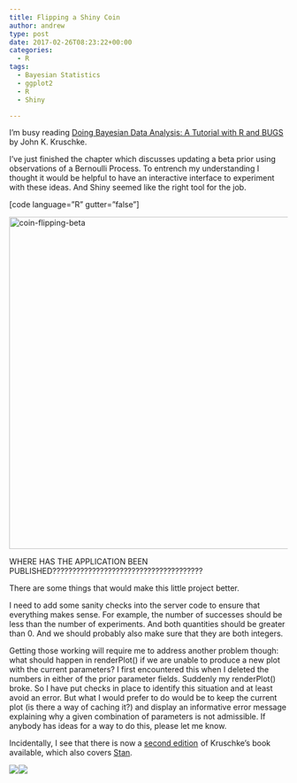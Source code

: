 ```yaml
---
title: Flipping a Shiny Coin
author: andrew
type: post
date: 2017-02-26T08:23:22+00:00
categories:
  - R
tags:
  - Bayesian Statistics
  - ggplot2
  - R
  - Shiny

---
```

I&#8217;m busy reading [Doing Bayesian Data Analysis: A Tutorial with R and BUGS][1] <img src="http://ir-na.amazon-adsystem.com/e/ir?t=exegetanalyt-20&#038;l=as2&#038;o=1&#038;a=0123814855" width="1" height="1" border="0" alt="" style="border:none !important; margin:0px !important;" />by John K. Kruschke.

I&#8217;ve just finished the chapter which discusses updating a beta prior using observations of a Bernoulli Process. To entrench my understanding I thought it would be helpful to have an interactive interface to experiment with these ideas. And Shiny seemed like the right tool for the job.

[code language=&#8221;R&#8221; gutter=&#8221;false&#8221;]
  


[<img src="http://162.243.184.248/wp-content/uploads/2015/06/coin-flipping-beta.png" alt="coin-flipping-beta" width="783" height="600" class="aligncenter size-full wp-image-1539" srcset="http://162.243.184.248/wp-content/uploads/2015/06/coin-flipping-beta.png 783w, http://162.243.184.248/wp-content/uploads/2015/06/coin-flipping-beta-300x230.png 300w, http://162.243.184.248/wp-content/uploads/2015/06/coin-flipping-beta-768x589.png 768w" sizes="(max-width: 709px) 85vw, (max-width: 909px) 67vw, (max-width: 984px) 61vw, (max-width: 1362px) 45vw, 600px" />][2]

WHERE HAS THE APPLICATION BEEN PUBLISHED??????????????????????????????????????

There are some things that would make this little project better.

I need to add some sanity checks into the server code to ensure that everything makes sense. For example, the number of successes should be less than the number of experiments. And both quantities should be greater than 0. And we should probably also make sure that they are both integers.

Getting those working will require me to address another problem though: what should happen in renderPlot() if we are unable to produce a new plot with the current parameters? I first encountered this when I deleted the numbers in either of the prior parameter fields. Suddenly my renderPlot() broke. So I have put checks in place to identify this situation and at least avoid an error. But what I would prefer to do would be to keep the current plot (is there a way of caching it?) and display an informative error message explaining why a given combination of parameters is not admissible. If anybody has ideas for a way to do this, please let me know.

Incidentally, I see that there is now a [second edition][3] <img src="http://ir-na.amazon-adsystem.com/e/ir?t=exegetanalyt-20&#038;l=as2&#038;o=1&#038;a=0124058884" width="1" height="1" border="0" alt="" style="border:none !important; margin:0px !important;" />of Kruschke&#8217;s book available, which also covers [Stan][4].

[<img border="0" src="http://ws-na.amazon-adsystem.com/widgets/q?_encoding=UTF8&#038;ASIN=0123814855&#038;Format=_SL110_&#038;ID=AsinImage&#038;MarketPlace=US&#038;ServiceVersion=20070822&#038;WS=1&#038;tag=exegetanalyt-20" />][5]<img src="http://ir-na.amazon-adsystem.com/e/ir?t=exegetanalyt-20&#038;l=as2&#038;o=1&#038;a=0123814855" width="1" height="1" border="0" alt="" style="border:none !important; margin:0px !important;" />[<img border="0" src="http://ws-na.amazon-adsystem.com/widgets/q?_encoding=UTF8&#038;ASIN=0124058884&#038;Format=_SL110_&#038;ID=AsinImage&#038;MarketPlace=US&#038;ServiceVersion=20070822&#038;WS=1&#038;tag=exegetanalyt-20" />][6]<img src="http://ir-na.amazon-adsystem.com/e/ir?t=exegetanalyt-20&#038;l=as2&#038;o=1&#038;a=0124058884" width="1" height="1" border="0" alt="" style="border:none !important; margin:0px !important;" />

 [1]: http://www.amazon.com/gp/product/0123814855/ref=as_li_tl?ie=UTF8&camp=1789&creative=9325&creativeASIN=0123814855&linkCode=as2&tag=exegetanalyt-20&linkId=MSWSW7BWFOJY2QY5
 [2]: http://162.243.184.248/wp-content/uploads/2015/06/coin-flipping-beta.png
 [3]: http://www.amazon.com/gp/product/0124058884/ref=as_li_tl?ie=UTF8&camp=1789&creative=9325&creativeASIN=0124058884&linkCode=as2&tag=exegetanalyt-20&linkId=XNDZJXCF2SIZVSQ4
 [4]: http://mc-stan.org/
 [5]: http://www.amazon.com/gp/product/0123814855/ref=as_li_tl?ie=UTF8&camp=1789&creative=9325&creativeASIN=0123814855&linkCode=as2&tag=exegetanalyt-20&linkId=QAACFWXHWXF6DKXW
 [6]: http://www.amazon.com/gp/product/0124058884/ref=as_li_tl?ie=UTF8&camp=1789&creative=9325&creativeASIN=0124058884&linkCode=as2&tag=exegetanalyt-20&linkId=QLI54XFSNXN744UC
